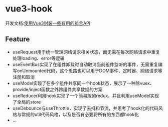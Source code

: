 vue3-hook
===

开发文档:[使用Vue3封装一些有用的组合API](https://www.shymean.com/article/%E4%BD%BF%E7%94%A8Vue3%E5%B0%81%E8%A3%85%E4%B8%80%E4%BA%9B%E6%9C%89%E7%94%A8%E7%9A%84%E7%BB%84%E5%90%88API)

## Feature

* useRequest用于统一管理网络请求相关状态，而无需在每次网络请求中重复处理loading、error等逻辑
* useEventBus实现了在组件卸载时自动取消当前组件监听的事件，无需重复编写onUnmounted代码，这个思路也可以用于DOM事件、定时器、网络请求等注册和取消
* useModel实现了在多个组件共享同一个hook状态，展示了一种除vuex、provide/inject函数之外跨组件共享数据的方案
* useReducer利用hook实现了一个简易版的redux，并且利用useModel实现了全局的store
* useDebounce与useThrottle，实现了去抖和节流，并思考了hook化的代码风格与常规的util代码风格，以及是否有必要将所有的东西都hook化
* ...
